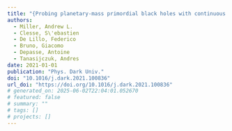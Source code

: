 ```yaml
---
title: "{Probing planetary-mass primordial black holes with continuous gravitational waves}"
authors:
  - Miller, Andrew L.
  - Clesse, S\'ebastien
  - De Lillo, Federico
  - Bruno, Giacomo
  - Depasse, Antoine
  - Tanasijczuk, Andres
date: 2021-01-01
publication: "Phys. Dark Univ."
doi: "10.1016/j.dark.2021.100836"
url_doi: "https://doi.org/10.1016/j.dark.2021.100836"
# generated_on: 2025-06-02T22:04:01.052670
# featured: false
# summary: ""
# tags: []
# projects: []
---
```

